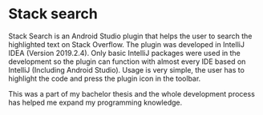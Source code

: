 # Stack search
Stack Search is an Android Studio plugin that helps the user to search the highlighted text on Stack Overflow.
The plugin was developed in IntelliJ IDEA (Version 2019.2.4).
Only basic IntelliJ packages were used in the development so the plugin can function with almost every IDE based on IntelliJ (Including Android Studio).
Usage is very simple, the user has to highlight the code and press the plugin icon in the toolbar.

This was a part of my bachelor thesis and the whole development process has helped me expand my programming knowledge.
